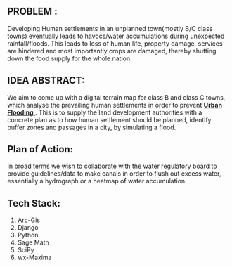 ## PROBLEM : 
Developing Human settlements in an unplanned town(mostly B/C class towns) eventually leads to havocs/water accumulations during unexpected rainfall/floods. This leads to loss of human life, property damage, services are hindered and most importantly crops are damaged, thereby shutting down the food supply for the whole nation. 

## IDEA ABSTRACT:
We aim to come up with a digital terrain map for class B and class C towns, which analyse the prevailing human settlements in order to prevent <a href = "https://ndma.gov.in/en/media-public-awareness/disaster/natural-disaster/urban-floods.html"> **Urban Flooding** </a>.
This is to supply the land development authorities with a concrete plan as to how human settlement should be planned, identify buffer zones and passages in a city, by simulating a flood.
## Plan of Action: 
In broad terms we wish to collaborate with the water regulatory board to provide guidelines/data to make canals in order to flush out excess water, essentially a hydrograph or a heatmap of water accumulation.

## Tech Stack: 
1. Arc-Gis </br>
2. Django </br>
3. Python </br>
4. Sage Math </br>
5. SciPy </br>
6. wx-Maxima 
